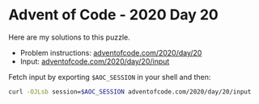 # Advent of Code - 2020 Day 20
Here are my solutions to this puzzle.

* Problem instructions: [adventofcode.com/2020/day/20](https://adventofcode.com/2020/day/20)
* Input: [adventofcode.com/2020/day/20/input](https://adventofcode.com/2020/day/20/input)

Fetch input by exporting `$AOC_SESSION` in your shell and then:
```bash
curl -OJLsb session=$AOC_SESSION adventofcode.com/2020/day/20/input
```
